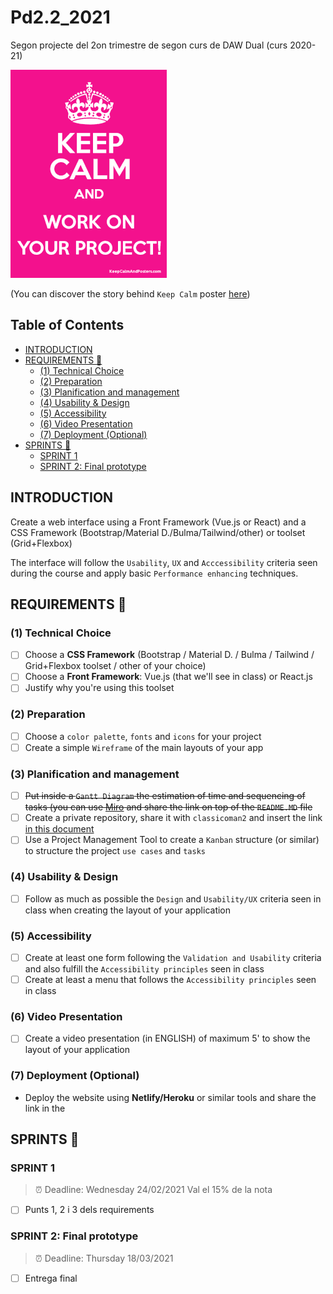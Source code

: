 # Pd2.2_2021

Segon projecte del 2on trimestre de segon curs de DAW Dual (curs 2020-21)

![prova](./assets/keepcalm.png)

(You can discover the story behind `Keep Calm` poster [here](https://london.ac.uk/about-us/history-university-london/story-behind-keep-calm-and-carry))

## Table of Contents

<!-- toc -->

- [INTRODUCTION](#introduction)
- [REQUIREMENTS :construction_worker:](#requirements-construction_worker)
  * [(1) Technical Choice](#1-technical-choice)
  * [(2) Preparation](#2-preparation)
  * [(3) Planification and management](#3-planification-and-management)
  * [(4) Usability & Design](#4-usability--design)
  * [(5) Accessibility](#5-accessibility)
  * [(6) Video Presentation](#6-video-presentation)
  * [(7) Deployment (Optional)](#7-deployment-optional)
- [SPRINTS :rocket:](#sprints-rocket)
  * [SPRINT 1](#sprint-1)
  * [SPRINT 2: Final prototype](#sprint-2-final-prototype)

<!-- tocstop -->

## INTRODUCTION
Create a web interface using a Front Framework (Vue.js or React) and a CSS Framework (Bootstrap/Material D./Bulma/Tailwind/other) or toolset (Grid+Flexbox)

The interface will follow the `Usability`, `UX` and `Acccessibility` criteria seen during the course and apply basic `Performance enhancing` techniques.

## REQUIREMENTS :construction_worker:

### (1) Technical Choice
- [ ] Choose a __CSS Framework__ (Bootstrap / Material D. / Bulma / Tailwind / Grid+Flexbox toolset / other of your choice)
- [ ] Choose a __Front Framework__: Vue.js (that we'll see in class) or React.js
- [ ] Justify why you're using this toolset

### (2) Preparation
- [ ] Choose a `color palette`, `fonts` and `icons` for your project
- [ ] Create a simple `Wireframe` of the main layouts of your app

### (3) Planification and management
- [ ] ~~Put inside a `Gantt Diagram` the estimation of time and sequencing of tasks (you can use [Miro](https://miro.com/) and share the link on top of the `README.MD` file~~
- [ ] Create a private repository, share it with `classicoman2` and insert the link [in this document](https://docs.google.com/spreadsheets/d/1GU-yBlZW1Zx9zxNPLuJpAlfvohR6mnwaI39EcOSN72Y/edit)
- [ ] Use a Project Management Tool to create a `Kanban` structure (or similar) to structure the project `use cases` and `tasks`

### (4) Usability & Design
- [ ] Follow as much as possible the `Design` and `Usability/UX` criteria seen in class when creating the layout of your application

### (5) Accessibility
- [ ] Create at least one form following the `Validation and Usability` criteria and also fulfill the `Accessibility principles` seen in class
- [ ] Create at least a menu that follows the `Accessibility principles` seen in class

### (6) Video Presentation
- [ ] Create a video presentation (in ENGLISH) of maximum 5' to show the layout of your application

### (7) Deployment (Optional)
- Deploy the website using **Netlify/Heroku** or similar tools and share the link in the 

## SPRINTS :rocket:
### SPRINT 1
> :alarm_clock: Deadline: Wednesday 24/02/2021
> Val el 15% de la nota

- [ ] Punts 1, 2 i 3 dels requirements

### SPRINT 2: Final prototype
> :alarm_clock: Deadline: Thursday 18/03/2021

- [ ] Entrega final
